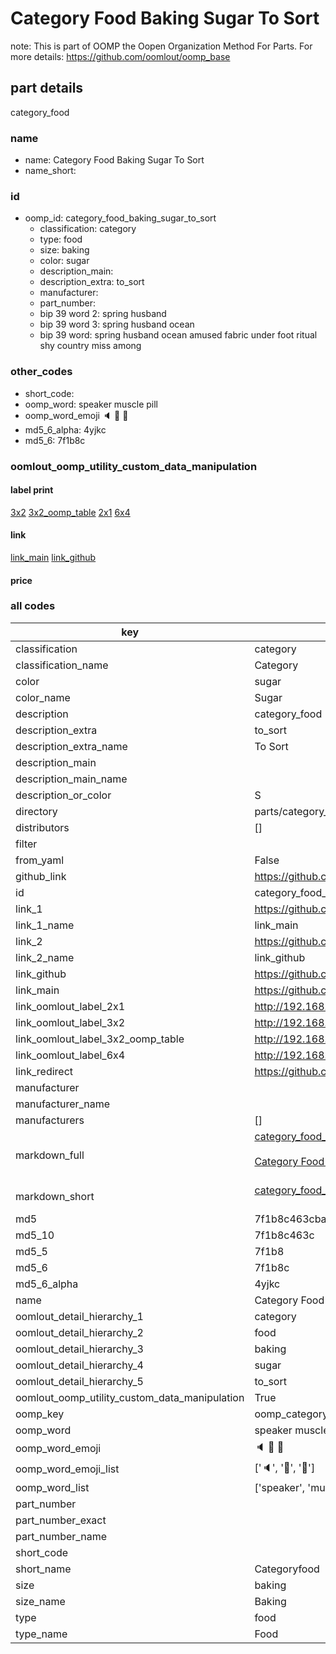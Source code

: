 # Category Food Baking Sugar To Sort  

note: This is part of OOMP the Oopen Organization Method For Parts. For more details: https://github.com/oomlout/oomp_base

##  part details
  



category_food



### name
* name: Category Food Baking Sugar To Sort
* name_short: 
### id
* oomp_id: category_food_baking_sugar_to_sort
  * classification: category
  * type: food
  * size: baking
  * color: sugar
  * description_main: 
  * description_extra: to_sort
  * manufacturer: 
  * part_number: 
  * bip 39 word 2: spring husband
  * bip 39 word 3: spring husband ocean
  * bip 39 word: spring husband ocean amused fabric under foot ritual shy country miss among

### other_codes
* short_code: 
* oomp_word: speaker muscle pill
* oomp_word_emoji :speaker: :muscle: :pill:
* md5_6_alpha: 4yjkc
* md5_6: 7f1b8c






### oomlout_oomp_utility_custom_data_manipulation
#### label print
[3x2](http://192.168.1.245:1112/?label=oomp%204yjkc)
[3x2_oomp_table](http://192.168.1.108:1112/?label=oomp%204yjkc)
[2x1](http://192.168.1.242:1112/?label=oomp%204yjkc)
[6x4](http://192.168.1.55:1112/?label=oomp%204yjkc)    

#### link

[link_main](https://github.com/oomlout/oomlout_oomp_version_1_messy/tree/main/parts/category_food_baking_sugar_to_sort) [link_github](https://github.com/oomlout/oomlout_oomp_version_1_messy/tree/main/parts/category_food_baking_sugar_to_sort)                             

#### price







### all codes 
| key | value |  
| --- | --- |  
| classification | category |  
| classification_name | Category |  
| color | sugar |  
| color_name | Sugar |  
| description | category_food |  
| description_extra | to_sort |  
| description_extra_name | To Sort |  
| description_main |  |  
| description_main_name |  |  
| description_or_color | S  |  
| directory | parts/category_food_baking_sugar_to_sort |  
| distributors | [] |  
| filter |  |  
| from_yaml | False |  
| github_link | https://github.com/oomlout/oomlout_oomp_part_src/tree/main/parts/category_food_baking_sugar_to_sort |  
| id | category_food_baking_sugar_to_sort |  
| link_1 | https://github.com/oomlout/oomlout_oomp_version_1_messy/tree/main/parts/category_food_baking_sugar_to_sort |  
| link_1_name | link_main |  
| link_2 | https://github.com/oomlout/oomlout_oomp_version_1_messy/tree/main/parts/category_food_baking_sugar_to_sort |  
| link_2_name | link_github |  
| link_github | https://github.com/oomlout/oomlout_oomp_version_1_messy/tree/main/parts/category_food_baking_sugar_to_sort |  
| link_main | https://github.com/oomlout/oomlout_oomp_version_1_messy/tree/main/parts/category_food_baking_sugar_to_sort |  
| link_oomlout_label_2x1 | http://192.168.1.242:1112/?label=oomp%204yjkc |  
| link_oomlout_label_3x2 | http://192.168.1.245:1112/?label=oomp%204yjkc |  
| link_oomlout_label_3x2_oomp_table | http://192.168.1.108:1112/?label=oomp%204yjkc |  
| link_oomlout_label_6x4 | http://192.168.1.55:1112/?label=oomp%204yjkc |  
| link_redirect | https://github.com/oomlout/oomlout_oomp_version_1_messy/tree/main/parts/category_food_baking_sugar_to_sort |  
| manufacturer |  |  
| manufacturer_name |  |  
| manufacturers | [] |  
| markdown_full | [category_food_baking_sugar_to_sort](none)<br>[](none)<br>[Category Food Baking Sugar To Sort](none)<br><br> |  
| markdown_short | [category_food_baking_sugar_to_sort](none)<br><br> |  
| md5 | 7f1b8c463cba8b5fb328b08331dbfe99 |  
| md5_10 | 7f1b8c463c |  
| md5_5 | 7f1b8 |  
| md5_6 | 7f1b8c |  
| md5_6_alpha | 4yjkc |  
| name | Category Food Baking Sugar To Sort |  
| oomlout_detail_hierarchy_1 | category |  
| oomlout_detail_hierarchy_2 | food |  
| oomlout_detail_hierarchy_3 | baking |  
| oomlout_detail_hierarchy_4 | sugar |  
| oomlout_detail_hierarchy_5 | to_sort |  
| oomlout_oomp_utility_custom_data_manipulation | True |  
| oomp_key | oomp_category_food_baking_sugar_to_sort |  
| oomp_word | speaker muscle pill |  
| oomp_word_emoji | :speaker: :muscle: :pill: |  
| oomp_word_emoji_list | [':speaker:', ':muscle:', ':pill:'] |  
| oomp_word_list | ['speaker', 'muscle', 'pill'] |  
| part_number |  |  
| part_number_exact |  |  
| part_number_name |  |  
| short_code |  |  
| short_name | Categoryfood |  
| size | baking |  
| size_name | Baking |  
| type | food |  
| type_name | Food |  
